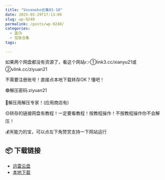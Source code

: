 ```yaml
---
title: "Vovaneko合集01-10"
date: 2025-05-29T17:13:09
slug: wp-9240
permalink: /posts/wp-9240/
categories:
  - 盖📺
  - 恰饭合集
tags:

---
```


如果两个网盘都没有资源了，看这个网站👉①link3.cc/xianyu21或②vlink.cc/ziyuan21

不需要注册账号！直接点本地下载转存OK？懂吧！

🟢解压密码:ziyuan21

🔵解压用解压专家！(应用商店有)

🟡转存的链接网盘有教程！一定要看教程！按教程操作！不按教程操作你不会解压！

💰🈶能力的宝，可以点左下角赞赏支持一下网站运行

## 📦 下载链接
- [迅雷云盘](https://blziyuan21.com/pay-download/9240?key=5a7ff5e201&down_id=0)
- [本地下载](https://blziyuan21.com/pay-download/9240?key=5a7ff5e201&down_id=1)

